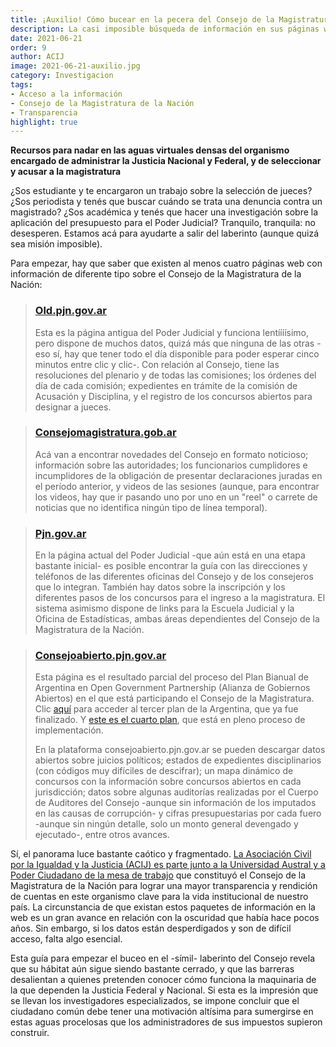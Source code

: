 ```yaml
---
title: ¡Auxilio! Cómo bucear en la pecera del Consejo de la Magistratura
description: La casi imposible búsqueda de información en sus páginas web
date: 2021-06-21
order: 9
author: ACIJ
image: 2021-06-21-auxilio.jpg
category: Investigacion
tags:
- Acceso a la información
- Consejo de la Magistratura de la Nación
- Transparencia
highlight: true
---
```


**Recursos para nadar en las aguas virtuales densas del organismo encargado de administrar la Justicia Nacional y Federal, y de seleccionar y acusar a la magistratura**

¿Sos estudiante y te encargaron un trabajo sobre la selección de jueces? ¿Sos periodista y tenés que buscar cuándo se trata una denuncia contra un magistrado? ¿Sos académica y tenés que hacer una investigación sobre la aplicación del presupuesto para el Poder Judicial? Tranquilo, tranquila: no desesperen. Estamos acá para ayudarte a salir del laberinto (aunque quizá sea misión imposible).

Para empezar, hay que saber que existen al menos cuatro páginas web con información de diferente tipo sobre el Consejo de la Magistratura de la Nación:

> ### [**Old.pjn.gov.ar**](https://old.pjn.gov.ar/)
> 
> Esta es la página antigua del Poder Judicial y funciona lentíííísimo, pero dispone de muchos datos, quizá más que ninguna de las otras -eso sí, hay que tener todo el día disponible para poder esperar cinco minutos entre clic y clic-. Con relación al Consejo, tiene las resoluciones del plenario y de todas las comisiones; los órdenes del día de cada comisión; expedientes en trámite de la comisión de Acusación y Disciplina, y el registro de los concursos abiertos para designar a jueces.

> ### [**Consejomagistratura.gob.ar**](http://consejomagistratura.gob.ar/)
> 
> Acá van a encontrar novedades del Consejo en formato noticioso; información sobre las autoridades; los funcionarios cumplidores e incumplidores de la obligación de presentar declaraciones juradas en el período anterior, y videos de las sesiones (aunque, para encontrar los videos, hay que ir pasando uno por uno en un "reel" o carrete de noticias que no identifica ningún tipo de línea temporal).

> ### [**Pjn.gov.ar**](https://pjn.gov.ar/)
> 
> En la página actual del Poder Judicial -que aún está en una etapa bastante inicial- es posible encontrar la guía con las direcciones y teléfonos de las diferentes oficinas del Consejo y de los consejeros que lo integran. También hay datos sobre la inscripción y los diferentes pasos de los concursos para el ingreso a la magistratura. El sistema asimismo dispone de links para la Escuela Judicial y la Oficina de Estadísticas, ambas áreas dependientes del Consejo de la Magistratura de la Nación.

> ### [**Consejoabierto.pjn.gov.ar**](http://consejoabierto.pjn.gov.ar/)
> 
> Esta página es el resultado parcial del proceso del Plan Bianual de Argentina en Open Government Partnership (Alianza de Gobiernos Abiertos) en el que está participando el Consejo de la Magistratura. Clic [aquí](https://drive.google.com/file/d/0B6plaXO3RncLQkxkZ01UX2pGUjQ/view) para acceder al tercer plan de la Argentina, que ya fue finalizado. Y [este es el cuarto plan](https://www.argentina.gob.ar/jefatura/innovacion-publica/plangobiernoabierto), que está en pleno proceso de implementación.
> 
> En la plataforma consejoabierto.pjn.gov.ar se pueden descargar datos abiertos sobre juicios políticos; estados de expedientes disciplinarios (con códigos muy difíciles de descifrar); un mapa dinámico de concursos con la información sobre concursos abiertos en cada jurisdicción; datos sobre algunas auditorías realizadas por el Cuerpo de Auditores del Consejo -aunque sin información de los imputados en las causas de corrupción- y cifras presupuestarias por cada fuero -aunque sin ningún detalle, solo un monto general devengado y ejecutado-, entre otros avances.

Sí, el panorama luce bastante caótico y fragmentado. [La Asociación Civil por la Igualdad y la Justicia (ACIJ) es parte junto a la Universidad Austral y a Poder Ciudadano de la mesa de trabajo](https://www.opengovpartnership.org/members/argentina/commitments/AR0035/) que constituyó el Consejo de la Magistratura de la Nación para lograr una mayor transparencia y rendición de cuentas en este organismo clave para la vida institucional de nuestro país. La circunstancia de que existan estos paquetes de información en la web es un gran avance en relación con la oscuridad que había hace pocos años. Sin embargo, si los datos están desperdigados y son de difícil acceso, falta algo esencial.

Esta guía para empezar el buceo en el -símil- laberinto del Consejo revela que su hábitat aún sigue siendo bastante cerrado, y que las barreras desalientan a quienes pretenden conocer cómo funciona la maquinaria de la que dependen la Justicia Federal y Nacional. Si esta es la impresión que se llevan los investigadores especializados, se impone concluir que el ciudadano común debe tener una motivación altísima para sumergirse en estas aguas procelosas que los administradores de sus impuestos supieron construir.